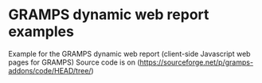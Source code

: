GRAMPS dynamic web report examples
==================================

Example for the GRAMPS dynamic web report (client-side Javascript web pages for GRAMPS)
Source code is on (https://sourceforge.net/p/gramps-addons/code/HEAD/tree/)
